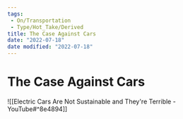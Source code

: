 ```yaml
---
tags:
 - On/Transportation
 - Type/Hot_Take/Derived
title: The Case Against Cars
date: "2022-07-18"
date modified: "2022-07-18"
---
```


# The Case Against Cars
![[Electric Cars Are Not Sustainable and They're Terrible - YouTube#^8e4894]]
